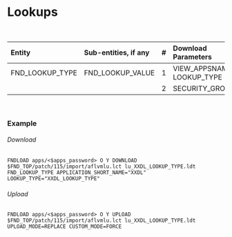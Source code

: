 # Lookups

<br>

| Entity           | Sub-entities, if any |  #   | Download Parameters   |
| :----            | :--------            | :--: | :----   |
| FND_LOOKUP_TYPE  |         FND_LOOKUP_VALUE           | 1    | 	VIEW_APPSNAME LOOKUP_TYPE    |
|                  |                                    | 2    |SECURITY_GROUP    |

<br>

### Example


###### Download 

```
FNDLOAD apps/<$apps_password> O Y DOWNLOAD $FND_TOP/patch/115/import/aflvmlu.lct lu_XXDL_LOOKUP_TYPE.ldt FND_LOOKUP_TYPE APPLICATION_SHORT_NAME="XXDL" LOOKUP_TYPE="XXDL_LOOKUP_TYPE"
```

###### Upload

```
FNDLOAD apps/<$apps_password> O Y UPLOAD $FND_TOP/patch/115/import/aflvmlu.lct lu_XXDL_LOOKUP_TYPE.ldt UPLOAD_MODE=REPLACE CUSTOM_MODE=FORCE
```

<br>
